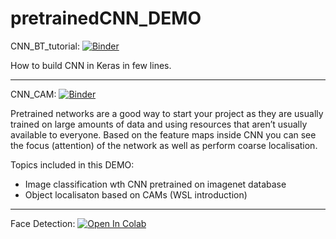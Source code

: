 # pretrainedCNN_DEMO

CNN_BT_tutorial: [![Binder](https://mybinder.org/badge_logo.svg)](https://mybinder.org/v2/gh/knave88/pretrainedCNN_DEMO/main?filepath=CNN_BT_tutorial.ipynb)

How to build CNN in Keras in few lines.

****

CNN_CAM: [![Binder](https://mybinder.org/badge_logo.svg)](https://mybinder.org/v2/gh/knave88/pretrainedCNN_DEMO/main?filepath=CNN_CAM.ipynb)

Pretrained networks are a good way to start your project as they are usually trained on large amounts of data and using resources that aren’t usually available to everyone. Based on the feature maps inside CNN you can see the focus (attention) of the network as well as perform coarse localisation.

Topics included in this DEMO:
* Image classification wth CNN pretrained on imagenet database
* Object localisaton based on CAMs (WSL introduction)

****

Face Detection: [![Open In Colab](https://colab.research.google.com/assets/colab-badge.svg)](https://colab.research.google.com/drive/1LlCdCQ9SuF-sVZXA-taQ-bsB7vLEiGIc?usp=sharing)
